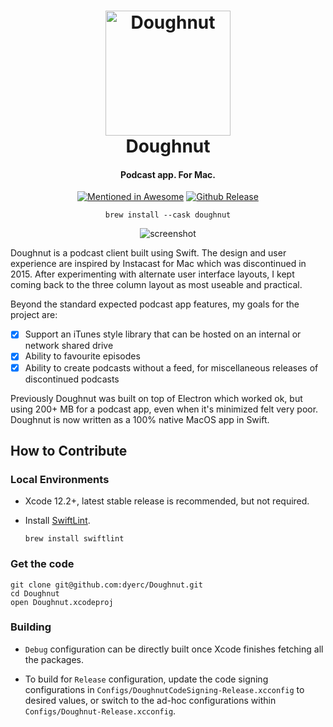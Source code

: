 <h1 align="center">
  <img src="./Assets/icon.png" alt="Doughnut" width="200">
  <br>
  Doughnut
  <br>
</h1>

<h4 align="center">Podcast app. For Mac.</h4>

<p align="center">
  <a href="https://github.com/serhii-londar/open-source-mac-os-apps#podcast"><img src="https://awesome.re/mentioned-badge.svg" alt="Mentioned in Awesome" /></a>
  <a href="https://github.com/dyerc/Doughnut/releases"><img src="https://img.shields.io/github/release/dyerc/doughnut.svg" alt="Github Release"></a>
</p>

<p align="center">
  <code>brew install --cask doughnut</code>
</p>

<p align="center">
  <img src="https://raw.githubusercontent.com/dyerc/Doughnut/master/screenshot.png?v=2" align="center" alt="screenshot" style="max-width:100%;" />
</p>

Doughnut is a podcast client built using Swift. The design and user experience are inspired by Instacast for Mac which was discontinued in 2015. After experimenting with alternate user interface layouts, I kept coming back to the three column layout as most useable and practical.

Beyond the standard expected podcast app features, my goals for the project are:
- [x] Support an iTunes style library that can be hosted on an internal or network shared drive 
- [x] Ability to favourite episodes
- [x] Ability to create podcasts without a feed, for miscellaneous releases of discontinued podcasts

Previously Doughnut was built on top of Electron which worked ok, but using 200+ MB for a podcast app, even when it's minimized felt very poor. Doughnut is now written as a 100% native MacOS app in Swift.

## How to Contribute

### Local Environments

* Xcode 12.2+, latest stable release is recommended, but not required.

* Install [SwiftLint](https://github.com/realm/SwiftLint).

  ```shell
  brew install swiftlint
  ```

### Get the code

```
git clone git@github.com:dyerc/Doughnut.git
cd Doughnut
open Doughnut.xcodeproj
```

### Building

* `Debug` configuration can be directly built once Xcode finishes fetching all the packages.

* To build for `Release` configuration, update the code signing configurations in `Configs/DoughnutCodeSigning-Release.xcconfig` to desired values, or switch to the ad-hoc configurations within `Configs/Doughnut-Release.xcconfig`.
